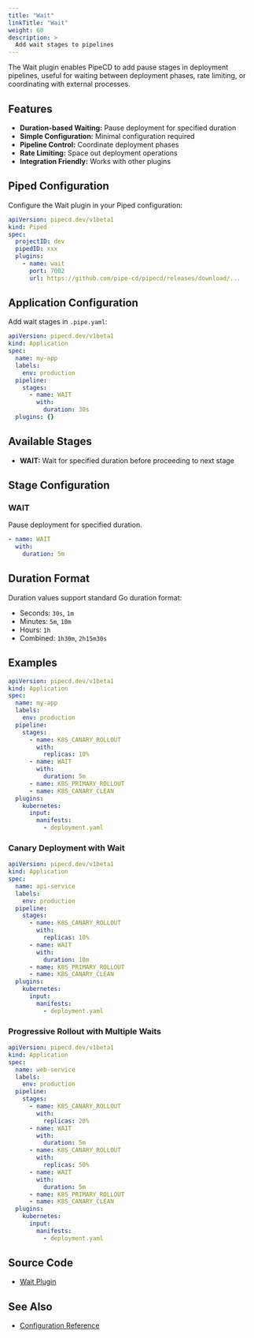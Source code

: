 ```yaml
---
title: "Wait"
linkTitle: "Wait"
weight: 60
description: >
  Add wait stages to pipelines
---
```


The Wait plugin enables PipeCD to add pause stages in deployment pipelines, useful for waiting between deployment phases, rate limiting, or coordinating with external processes.

## Features

- **Duration-based Waiting:** Pause deployment for specified duration
- **Simple Configuration:** Minimal configuration required
- **Pipeline Control:** Coordinate deployment phases
- **Rate Limiting:** Space out deployment operations
- **Integration Friendly:** Works with other plugins

## Piped Configuration

Configure the Wait plugin in your Piped configuration:

```yaml
apiVersion: pipecd.dev/v1beta1
kind: Piped
spec:
  projectID: dev
  pipedID: xxx
  plugins:
    - name: wait
      port: 7002
      url: https://github.com/pipe-cd/pipecd/releases/download/...
```

## Application Configuration

Add wait stages in `.pipe.yaml`:

```yaml
apiVersion: pipecd.dev/v1beta1
kind: Application
spec:
  name: my-app
  labels:
    env: production
  pipeline:
    stages:
      - name: WAIT
        with:
          duration: 30s
  plugins: {}
```

## Available Stages

- **WAIT:** Wait for specified duration before proceeding to next stage

## Stage Configuration

### WAIT

Pause deployment for specified duration.

```yaml
- name: WAIT
  with:
    duration: 5m
```

## Duration Format

Duration values support standard Go duration format:
- Seconds: `30s`, `1m`
- Minutes: `5m`, `10m`
- Hours: `1h`
- Combined: `1h30m`, `2h15m30s`

## Examples

```yaml
apiVersion: pipecd.dev/v1beta1
kind: Application
spec:
  name: my-app
  labels:
    env: production
  pipeline:
    stages:
      - name: K8S_CANARY_ROLLOUT
        with:
          replicas: 10%
      - name: WAIT
        with:
          duration: 5m
      - name: K8S_PRIMARY_ROLLOUT
      - name: K8S_CANARY_CLEAN
  plugins:
    kubernetes:
      input:
        manifests:
          - deployment.yaml
```

### Canary Deployment with Wait

```yaml
apiVersion: pipecd.dev/v1beta1
kind: Application
spec:
  name: api-service
  labels:
    env: production
  pipeline:
    stages:
      - name: K8S_CANARY_ROLLOUT
        with:
          replicas: 10%
      - name: WAIT
        with:
          duration: 10m
      - name: K8S_PRIMARY_ROLLOUT
      - name: K8S_CANARY_CLEAN
  plugins:
    kubernetes:
      input:
        manifests:
          - deployment.yaml
```

### Progressive Rollout with Multiple Waits

```yaml
apiVersion: pipecd.dev/v1beta1
kind: Application
spec:
  name: web-service
  labels:
    env: production
  pipeline:
    stages:
      - name: K8S_CANARY_ROLLOUT
        with:
          replicas: 20%
      - name: WAIT
        with:
          duration: 5m
      - name: K8S_CANARY_ROLLOUT
        with:
          replicas: 50%
      - name: WAIT
        with:
          duration: 5m
      - name: K8S_PRIMARY_ROLLOUT
      - name: K8S_CANARY_CLEAN
  plugins:
    kubernetes:
      input:
        manifests:
          - deployment.yaml
```

## Source Code

- [Wait Plugin](https://github.com/pipe-cd/pipecd/tree/master/pkg/app/pipedv1/plugin/wait)

## See Also

- [Configuration Reference](/docs-dev/user-guide/configuration-reference/)
